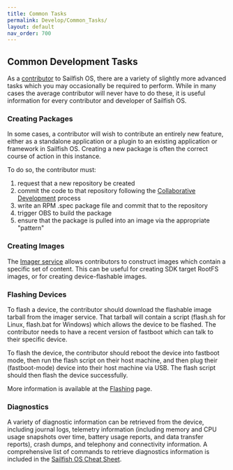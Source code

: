 ```yaml
---
title: Common Tasks
permalink: Develop/Common_Tasks/
layout: default
nav_order: 700
---
```


## Common Development Tasks

As a [contributor](/Develop/Collaborate) to Sailfish OS,
there are a variety of slightly more advanced tasks which you may
occasionally be required to perform. While in many cases the average
contributor will never have to do these, it is useful information for
every contributor and developer of Sailfish OS.

### Creating Packages

In some cases, a contributor will wish to contribute an entirely new
feature, either as a standalone application or a plugin to an existing
application or framework in Sailfish OS. Creating a new package is often
the correct course of action in this instance.

To do so, the contributor must:

1.  request that a new repository be created
2.  commit the code to that repository following the [Collaborative
    Development](/Develop/Collaborate) process
3.  write an RPM .spec package file and commit that to the repository
4.  trigger OBS to build the package
5.  ensure that the package is pulled into an image via the appropriate
    "pattern"

### Creating Images

The [Imager service](/Services/Development/Image_Creator) allows contributors to
construct images which contain a specific set of content. This can be
useful for creating SDK target RootFS images, or for creating
device-flashable images.

### Flashing Devices

To flash a device, the contributor should download the flashable image
tarball from the imager service. That tarball will contain a script
(flash.sh for Linux, flash.bat for Windows) which allows the device to
be flashed. The contributor needs to have a recent version of fastboot
which can talk to their specific device.

To flash the device, the contributor should reboot the device into
fastboot mode, then run the flash script on their host machine, and then
plug their (fastboot-mode) device into their host machine via USB. The
flash script should then flash the device successfully.

More information is available at the [Flashing](/Develop/HW_Adaptation/Flashing)
page.

### Diagnostics

A variety of diagnostic information can be retrieved from the device,
including journal logs, telemetry information (including memory and CPU
usage snapshots over time, battery usage reports, and data transfer
reports), crash dumps, and telephony and connectivity information. A
comprehensive list of commands to retrieve diagnostics information is
included in the [Sailfish OS Cheat
Sheet](/Reference/Sailfish_OS_Cheat_Sheet).
